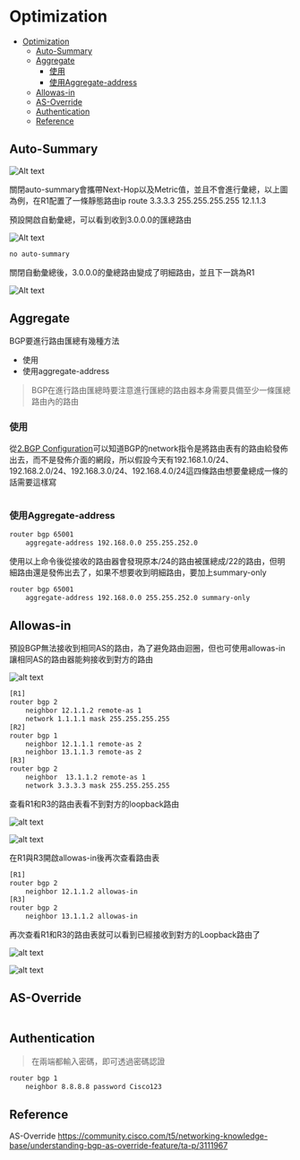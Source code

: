 # Optimization # 

- [Optimization](#optimization)
  - [Auto-Summary](#auto-summary)
  - [Aggregate](#aggregate)
    - [使用](#使用)
    - [使用Aggregate-address](#使用aggregate-address)
  - [Allowas-in](#allowas-in)
  - [AS-Override](#as-override)
  - [Authentication](#authentication)
  - [Reference](#reference)


## Auto-Summary ##

![Alt text](Image/image-1.png)

關閉auto-summary會攜帶Next-Hop以及Metric值，並且不會進行彙總，以上圖為例，在R1配置了一條靜態路由ip route 3.3.3.3 255.255.255.255 12.1.1.3 

預設開啟自動彙總，可以看到收到3.0.0.0的匯總路由

![Alt text](Image/image-2.png)

```bash
no auto-summary
```

關閉自動彙總後，3.0.0.0的彙總路由變成了明細路由，並且下一跳為R1

![Alt text](Image/image-3.png)

## Aggregate ## 

BGP要進行路由匯總有幾種方法</br>
- 使用
- 使用aggregate-address 

>BGP在進行路由匯總時要注意進行匯總的路由器本身需要具備至少一條匯總路由內的路由

### 使用 ###

從[2.BGP Configuration](2.BGP%20Configuration.md)可以知道BGP的network指令是將路由表有的路由給發佈出去，而不是發佈介面的網段，所以假設今天有192.168.1.0/24、192.168.2.0/24、192.168.3.0/24、192.168.4.0/24這四條路由想要彙總成一條的話需要這樣寫

```bash

```

### 使用Aggregate-address ### 

```bash
router bgp 65001 
    aggregate-address 192.168.0.0 255.255.252.0 
```

使用以上命令後從接收的路由器會發現原本/24的路由被匯總成/22的路由，但明細路由還是發佈出去了，如果不想要收到明細路由，要加上summary-only 

```bash
router bgp 65001
    aggregate-address 192.168.0.0 255.255.252.0 summary-only 
```

## Allowas-in ##

預設BGP無法接收到相同AS的路由，為了避免路由迴圈，但也可使用allowas-in讓相同AS的路由器能夠接收到對方的路由

![alt text](Image/allowas-in-1.png)

```bash
[R1]
router bgp 2
    neighbor 12.1.1.2 remote-as 1 
    network 1.1.1.1 mask 255.255.255.255
[R2]
router bgp 1
    neighbor 12.1.1.1 remote-as 2 
    neighbor 13.1.1.3 remote-as 2 
[R3]
router bgp 2
    neighbor  13.1.1.2 remote-as 1 
    network 3.3.3.3 mask 255.255.255.255 
```

查看R1和R3的路由表看不到對方的loopback路由

![alt text](Image/allowas-in-2.png)

![alt text](Image/allowas-in-3.png)

在R1與R3開啟allowas-in後再次查看路由表

```bash
[R1]
router bgp 2
    neighbor 12.1.1.2 allowas-in 
[R3]
router bgp 2
    neighbor 13.1.1.2 allowas-in 
```
再次查看R1和R3的路由表就可以看到已經接收到對方的Loopback路由了

![alt text](Image/allowas-in-4.png)

![alt text](Image/allowas-in-5.png)

## AS-Override ##

```bash

```

## Authentication ##

>在兩端都輸入密碼，即可透過密碼認證

```bash
router bgp 1
    neighbor 8.8.8.8 password Cisco123
```

## Reference ##

AS-Override https://community.cisco.com/t5/networking-knowledge-base/understanding-bgp-as-override-feature/ta-p/3111967